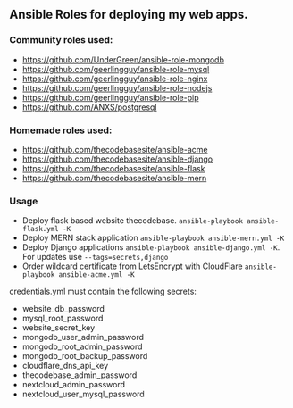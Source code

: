 ## Ansible Roles for deploying my web apps.


### Community roles used:

* https://github.com/UnderGreen/ansible-role-mongodb
* https://github.com/geerlingguy/ansible-role-mysql
* https://github.com/geerlingguy/ansible-role-nginx
* https://github.com/geerlingguy/ansible-role-nodejs
* https://github.com/geerlingguy/ansible-role-pip
* https://github.com/ANXS/postgresql

### Homemade roles used:

* https://github.com/thecodebasesite/ansible-acme
* https://github.com/thecodebasesite/ansible-django
* https://github.com/thecodebasesite/ansible-flask
* https://github.com/thecodebasesite/ansible-mern


### Usage

* Deploy flask based website thecodebase. `ansible-playbook ansible-flask.yml -K`
* Deploy MERN stack application `ansible-playbook ansible-mern.yml -K`
* Deploy Django applications `ansible-playbook ansible-django.yml -K`. For updates use `--tags=secrets,django`
* Order wildcard certificate from LetsEncrypt with CloudFlare `ansible-playbook ansible-acme.yml -K`

credentials.yml must contain the following secrets:
* website_db_password
* mysql_root_password
* website_secret_key
* mongodb_user_admin_password
* mongodb_root_admin_password
* mongodb_root_backup_password
* cloudflare_dns_api_key
* thecodebase_admin_password
* nextcloud_admin_password
* nextcloud_user_mysql_password